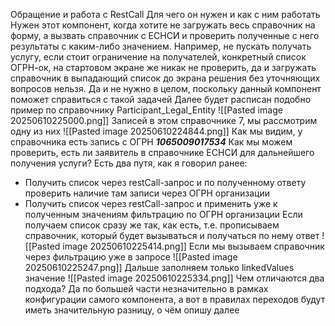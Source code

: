 Обращение и работа с RestCall
Для чего он нужен и как с ним работать
Нужен этот компонент, когда хотите не загружать весь справочник на форму, а вызвать справочник с ЕСНСИ и проверить полученные с него результаты с каким-либо значением. Например, не пускать получать услугу, если стоит ограничение на получателей, конкретный список ОГРН-ок, на стартовом экране же никак не проверить, да и загружать справочник в выпадающий список до экрана решения без уточняющих вопросов нельзя. Да и не нужно в целом, поскольку данный компонент поможет справиться с такой задачей
Далее будет расписан подобно пример по справочнику Participant_Legal_Entity
![[Pasted image 20250610225000.png]]
Записей в этом справочнике 7, мы рассмотрим одну из них
![[Pasted image 20250610224844.png]]
Как мы видим, у справочника есть запись с ОГРН ***1065009017534***
Как мы можем проверить, есть ли заявитель в справочнике ЕСНСИ для дальнейшего получения услуги?
Есть два путя, как я говорил ранее:
- Получить список через restCall-запрос и по полученному ответу проверить наличие там записи через ОГРН организации
- Получить список через restCall-запрос и применить уже к полученным значениям фильтрацию по ОГРН организации
Если получаем список сразу же так, как есть, т.е. прописываем справочник, который будет вызываться и получаться по нему ответ
![[Pasted image 20250610225414.png]]
Если мы вызываем справочник через фильтрацию уже в запросе
![[Pasted image 20250610225247.png]]
Дальше заполняем только linkedValues значение
![[Pasted image 20250610225334.png]]
Чем отличаются два подхода?
Да по большей части незначительно в рамках конфигурации самого компонента, а вот в правилах переходов будут иметь значительную разницу, о чём опишу далее
